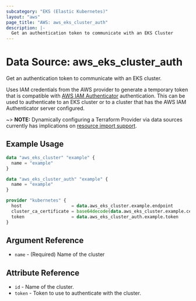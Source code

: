 ```yaml
---
subcategory: "EKS (Elastic Kubernetes)"
layout: "aws"
page_title: "AWS: aws_eks_cluster_auth"
description: |-
  Get an authentication token to communicate with an EKS Cluster
---
```


# Data Source: aws_eks_cluster_auth

Get an authentication token to communicate with an EKS cluster.

Uses IAM credentials from the AWS provider to generate a temporary token that is compatible with
[AWS IAM Authenticator](https://github.com/kubernetes-sigs/aws-iam-authenticator) authentication.
This can be used to authenticate to an EKS cluster or to a cluster that has the AWS IAM Authenticator
server configured.

~> **NOTE:** Dynamically configuring a Terraform Provider via data sources currently has implications on [resource import support](https://github.com/hashicorp/terraform/issues/13018).

## Example Usage

```terraform
data "aws_eks_cluster" "example" {
  name = "example"
}

data "aws_eks_cluster_auth" "example" {
  name = "example"
}

provider "kubernetes" {
  host                   = data.aws_eks_cluster.example.endpoint
  cluster_ca_certificate = base64decode(data.aws_eks_cluster.example.certificate_authority[0].data)
  token                  = data.aws_eks_cluster_auth.example.token
}
```

## Argument Reference

* `name` - (Required) Name of the cluster

## Attribute Reference

* `id` - Name of the cluster.
* `token` - Token to use to authenticate with the cluster.
